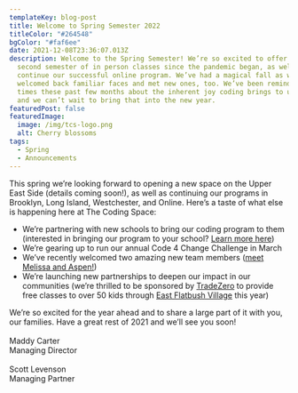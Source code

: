 ```yaml
---
templateKey: blog-post
title: Welcome to Spring Semester 2022
titleColor: "#264548"
bgColor: "#faf6ee"
date: 2021-12-08T23:36:07.013Z
description: Welcome to the Spring Semester! We’re so excited to offer the
  second semester of in person classes since the pandemic began, as well as
  continue our successful online program. We’ve had a magical fall as we
  welcomed back familiar faces and met new ones, too. We’ve been reminded many
  times these past few months about the inherent joy coding brings to us all,
  and we can’t wait to bring that into the new year.
featuredPost: false
featuredImage:
  image: /img/tcs-logo.png
  alt: Cherry blossoms
tags:
  - Spring
  - Announcements
---
```

This spring we’re looking forward to opening a new space on the Upper East Side (details coming soon!), as well as continuing our programs in Brooklyn, Long Island, Westchester, and Online. Here’s a taste of what else is happening here at The Coding Space:

* We’re partnering with new schools to bring our coding program to them (interested in bringing our program to your school? [Learn more here](https://www.thecodingspace.com/for-schools.html))
* We’re gearing up to run our annual Code 4 Change Challenge in March
* We’ve recently welcomed two amazing new team members ([meet Melissa and Aspen!](https://thecodingspace.com/team))
* We’re launching new partnerships to deepen our impact in our communities (we’re thrilled to be sponsored by [TradeZero](https://www.tradezero.co/) to provide free classes to over 50 kids through [East Flatbush Village](https://eastflatbushvillage.org/) this year)

We’re so excited for the year ahead and to share a large part of it with you, our families. Have a great rest of 2021 and we’ll see you soon!\
​\
Maddy Carter\
Managing Director\
\
Scott Levenson\
Managing Partner